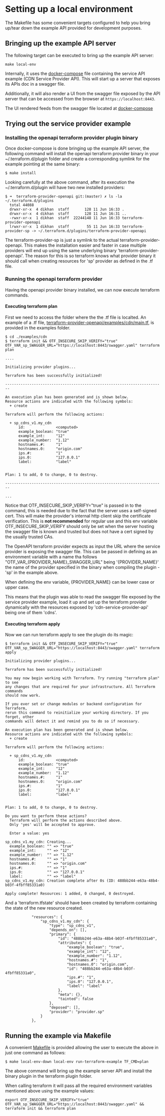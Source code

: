 # Setting up a local environment

The Makefile has some convenient targets configured to help you bring up/tear down the example API provided for development
purposes.

## Bringing up the example API server

The following target can be executed to bring up the example API server:

```
make local-env
```

Internally, it uses the [docker-compose](https://github.com/dikhan/terraform-provider-openapi/blob/master/build/docker-compose.yml) 
file containing the service API example (CDN Service Provider API). This will start up a server that exposes its APIs doc 
in a swagger file.

Additionally, it will also render a UI from the swagger file exposed by the API server that can be accessed from the
browser at ``https://localhost:8443``.

The UI rendered feeds from the swagger file located at [docker-compose](https://github.com/dikhan/terraform-provider-openapi/blob/master/service_provider_example/resources/swagger.yaml)

## Trying out the service provider example

### Installing the openapi terraform provider plugin binary

Once docker-compose is done bringing up the example API server, the following command will install the openapi terraform provider
binary in your ~/.terraform.d/plugin folder and create a corresponding symlink for the example pointing at the same binary:

```
$ make install
```

Looking carefully at the above command, after its execution the ~/.terraform.d/plugin will have two new installed providers:
```
$ ➜  terraform-provider-openapi git:(master) ✗ ls -la ~/.terraform.d/plugins
  total 44088
  drwxr-xr-x  4 dikhan  staff       128 11 Jun 16:33 .
  drwxr-xr-x  4 dikhan  staff       128 11 Jun 16:31 ..
  -rwxr-xr-x  1 dikhan  staff  22244148 11 Jun 16:33 terraform-provider-openapi
  lrwxr-xr-x  1 dikhan  staff        55 11 Jun 16:33 terraform-provider-sp -> ~/.terraform.d/plugins/terraform-provider-openapi
```

The terraform-provider-sp is just a symlink to the actual terraform-provider-openapi. This makes the installation easier and
faster in case multiple providers will end up using the same underlying binary 'terraform-provider-openapi'. The reason 
for this is so terraform knows what provider binary it should call when creating resources for 'sp' provider as defined in 
the .tf file.

### Running the openapi terraform provider

Having the openapi provider binary installed, we can now execute terraform commands.
 
#### Executing terraform plan

First we need to access the folder where the the .tf file is localted. An example of a .tf file, 
[terraform-provider-openapi/examples/cdn/main.tf]([main.tf](https://github.com/dikhan/terraform-provider-openapi/blob/master/examples/cdn/main.tf)),
is provided in the examples folder.

```
$ cd ./examples/cdn
$ terraform init && OTF_INSECURE_SKIP_VERIFY="true" OTF_VAR_sp_SWAGGER_URL="https://localhost:8443/swagger.yaml" terraform plan

....

Initializing provider plugins...

Terraform has been successfully initialized!

------------------------------------------------------------------------

An execution plan has been generated and is shown below.
Resource actions are indicated with the following symbols:
  + create

Terraform will perform the following actions:

  + sp_cdns_v1.my_cdn
      id:              <computed>
      example_boolean: "true"
      example_int:     "12"
      example_number:  "1.12"
      hostnames.#:     "1"
      hostnames.0:     "origin.com"
      ips.#:           "1"
      ips.0:           "127.0.0.1"
      label:           "label"


Plan: 1 to add, 0 to change, 0 to destroy.

------------------------------------------------------------------------

...
```

Notice that OTF_INSECURE_SKIP_VERIFY="true" is passed in to the command, this is needed due to the fact that the server
uses a self-signed cert. This will make the provider's internal http client skip the certificate verification. This is
**not recommended** for regular use and this env variable OTF_INSECURE_SKIP_VERIFY should only be set when the server hosting
the swagger file is known and trusted but does not have a cert signed by the usually trusted CAs. 

The OpenAPI terraform provider expects as input the URL where the service provider is exposing the swagger file. This
can be passed in defining as an environment variable with a name tha follows "OTF_VAR_{PROVIDER_NAME}_SWAGGER_URL" being '{PROVIDER_NAME}'
the name of the provider specified in the binary when compiling the plugin - 'sp' in the example above.

When defining the env variable, {PROVIDER_NAME} can be lower case or upper case.

This means that the plugin was able to read the swagger file exposed by the service provider example, load it
up and set up the terraform provider dynamically with the resources exposed by 'cdn-service-provider-api' being one of
them 'cdns'.

#### Executing terraform apply

Now we can run terraform apply to see the plugin do its magic:

```
$ terraform init && OTF_INSECURE_SKIP_VERIFY="true" OTF_VAR_sp_SWAGGER_URL="https://localhost:8443/swagger.yaml" terraform apply

Initializing provider plugins...

Terraform has been successfully initialized!

You may now begin working with Terraform. Try running "terraform plan" to see
any changes that are required for your infrastructure. All Terraform commands
should now work.

If you ever set or change modules or backend configuration for Terraform,
rerun this command to reinitialize your working directory. If you forget, other
commands will detect it and remind you to do so if necessary.

An execution plan has been generated and is shown below.
Resource actions are indicated with the following symbols:
  + create

Terraform will perform the following actions:

  + sp_cdns_v1.my_cdn
      id:              <computed>
      example_boolean: "true"
      example_int:     "12"
      example_number:  "1.12"
      hostnames.#:     "1"
      hostnames.0:     "origin.com"
      ips.#:           "1"
      ips.0:           "127.0.0.1"
      label:           "label"


Plan: 1 to add, 0 to change, 0 to destroy.

Do you want to perform these actions?
  Terraform will perform the actions described above.
  Only 'yes' will be accepted to approve.

  Enter a value: yes

sp_cdns_v1.my_cdn: Creating...
  example_boolean: "" => "true"
  example_int:     "" => "12"
  example_number:  "" => "1.12"
  hostnames.#:     "" => "1"
  hostnames.0:     "" => "origin.com"
  ips.#:           "" => "1"
  ips.0:           "" => "127.0.0.1"
  label:           "" => "label"
sp_cdns_v1.my_cdn: Creation complete after 0s (ID: 488bb244-e63a-48b4-b03f-4fbff85331a0)

Apply complete! Resources: 1 added, 0 changed, 0 destroyed.
```

And a 'terraform.tfstate' should have been created by terraform containing the state of the new resource created.

````
            "resources": {
                "sp_cdns_v1.my_cdn": {
                    "type": "sp_cdns_v1",
                    "depends_on": [],
                    "primary": {
                        "id": "488bb244-e63a-48b4-b03f-4fbff85331a0",
                        "attributes": {
                            "example_boolean": "true",
                            "example_int": "12",
                            "example_number": "1.12",
                            "hostnames.#": "1",
                            "hostnames.0": "origin.com",
                            "id": "488bb244-e63a-48b4-b03f-4fbff85331a0",
                            "ips.#": "1",
                            "ips.0": "127.0.0.1",
                            "label": "label"
                        },
                        "meta": {},
                        "tainted": false
                    },
                    "deposed": [],
                    "provider": "provider.sp"
                }
            },
````

## Running the example via Makefile

A convenient [Makefile](https://github.com/dikhan/terraform-provider-openapi/blob/master/Makefile) is provided allowing 
the user to execute the above in just one command as follows:
```
$ make local-env-down local-env run-terraform-example TF_CMD=plan
```

The above command will bring up the example server API and install the binary plugin in the terraform plugin folder. 

When calling terraform it will pass all the required environment variables mentioned above using the example values:

````
export OTF_INSECURE_SKIP_VERIFY="true" OTF_VAR_sp_SWAGGER_URL="https://localhost:8443/swagger.yaml" && terraform init && terraform plan
````